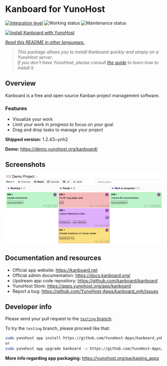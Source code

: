 <!--
N.B.: This README was automatically generated by <https://github.com/YunoHost/apps/tree/master/tools/readme_generator>
It shall NOT be edited by hand.
-->

# Kanboard for YunoHost

[![Integration level](https://apps.yunohost.org/badge/integration/kanboard)](https://ci-apps.yunohost.org/ci/apps/kanboard/)
![Working status](https://apps.yunohost.org/badge/state/kanboard)
![Maintenance status](https://apps.yunohost.org/badge/maintained/kanboard)

[![Install Kanboard with YunoHost](https://install-app.yunohost.org/install-with-yunohost.svg)](https://install-app.yunohost.org/?app=kanboard)

*[Read this README in other languages.](./ALL_README.md)*

> *This package allows you to install Kanboard quickly and simply on a YunoHost server.*  
> *If you don't have YunoHost, please consult [the guide](https://yunohost.org/install) to learn how to install it.*

## Overview

Kanboard is a free and open source Kanban project management software.

### Features

- Visualize your work
- Limit your work in progress to focus on your goal
- Drag and drop tasks to manage your project


**Shipped version:** 1.2.43~ynh2

**Demo:** <https://demo.yunohost.org/kanboard/>

## Screenshots

![Screenshot of Kanboard](./doc/screenshots/board.png)

## Documentation and resources

- Official app website: <https://kanboard.net>
- Official admin documentation: <https://docs.kanboard.org/>
- Upstream app code repository: <https://github.com/kanboard/kanboard>
- YunoHost Store: <https://apps.yunohost.org/app/kanboard>
- Report a bug: <https://github.com/YunoHost-Apps/kanboard_ynh/issues>

## Developer info

Please send your pull request to the [`testing` branch](https://github.com/YunoHost-Apps/kanboard_ynh/tree/testing).

To try the `testing` branch, please proceed like that:

```bash
sudo yunohost app install https://github.com/YunoHost-Apps/kanboard_ynh/tree/testing --debug
or
sudo yunohost app upgrade kanboard -u https://github.com/YunoHost-Apps/kanboard_ynh/tree/testing --debug
```

**More info regarding app packaging:** <https://yunohost.org/packaging_apps>
